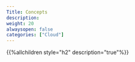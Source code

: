 ```yaml
---
Title: Concepts
description:
weight: 20
alwaysopen: false
categories: ["Cloud"]
---
```

{{%allchildren style="h2" description="true"%}}
